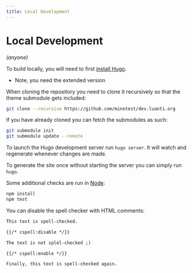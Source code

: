```yaml
---
title: Local Development
---
```


# Local Development

_(anyone)_

To build locally, you will need to first [install Hugo](https://gohugo.io/installation/).
* Note, you need the extended version

When cloning the repository you need to clone it recursively so that the theme submodule gets included:

```bash
git clone --recursive https://github.com/minetest/dev.luanti.org
```

If you have already cloned you can fetch the submodules as such:

```bash
git submodule init
git submodule update --remote
```

To launch the Hugo development server run `hugo server`. It will watch and regenerate whenever changes are made.

To generate the site once without starting the server you can simply run `hugo`.

Some additional checks are run in [Node](npmjs.org):

```bash
npm install
npm test
```

You can disable the spell checker with HTML comments:

```md
This text is spell-checked.

{{/* cspell:disable */}}

The text is not splel-checked ;)

{{/* cspell:enable */}}

Finally, this text is spell-checked again.
```